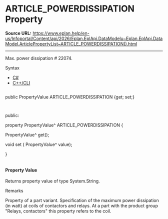 # ARTICLE_POWERDISSIPATION Property

**Source URL:** https://www.eplan.help/en-us/Infoportal/Content/api/2026/Eplan.EplApi.DataModelu~Eplan.EplApi.DataModel.ArticlePropertyList~ARTICLE_POWERDISSIPATION().html

---

Max. power dissipation # 22074.

Syntax

- [C#](#i-syntax-CS)
- [C++/CLI](#i-syntax-CPP2005)

```
```
public PropertyValue ARTICLE_POWERDISSIPATION {get; set;}
```
```

```
```
public:

property PropertyValue^ ARTICLE_POWERDISSIPATION {

   PropertyValue^ get();

   void set (    PropertyValue^ value);

}
```
```

#### Property Value

Returns property value of type System.String.

Remarks

Property of a part variant. Specification of the maximum power dissipation (in watt) at coils of contactors and relays. At a part with the product group "Relays, contactors" this property refers to the coil.
